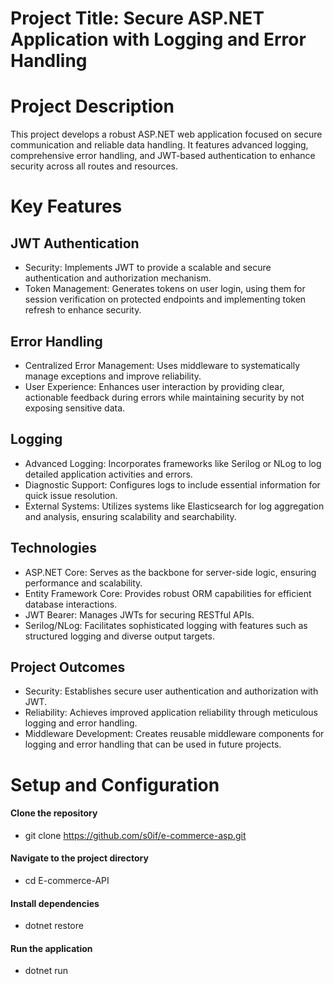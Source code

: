 # Project Title: Secure ASP.NET Application with Logging and Error Handling
# Project Description
This project develops a robust ASP.NET web application focused on secure communication and reliable data handling. It features advanced logging, comprehensive error handling, and JWT-based authentication to enhance security across all routes and resources.
# Key Features
## JWT Authentication
- Security: Implements JWT to provide a scalable and secure authentication and authorization mechanism.
- Token Management: Generates tokens on user login, using them for session verification on protected endpoints and implementing token refresh to enhance security.
## Error Handling
- Centralized Error Management: Uses middleware to systematically manage exceptions and improve reliability.
- User Experience: Enhances user interaction by providing clear, actionable feedback during errors while maintaining security by not exposing sensitive data.
## Logging
- Advanced Logging: Incorporates frameworks like Serilog or NLog to log detailed application activities and errors.
- Diagnostic Support: Configures logs to include essential information for quick issue resolution.
- External Systems: Utilizes systems like Elasticsearch for log aggregation and analysis, ensuring scalability and searchability.
## Technologies
- ASP.NET Core: Serves as the backbone for server-side logic, ensuring performance and scalability.
- Entity Framework Core: Provides robust ORM capabilities for efficient database interactions.
- JWT Bearer: Manages JWTs for securing RESTful APIs.
- Serilog/NLog: Facilitates sophisticated logging with features such as structured logging and diverse output targets.
## Project Outcomes
- Security: Establishes secure user authentication and authorization with JWT.
- Reliability: Achieves improved application reliability through meticulous logging and error handling.
- Middleware Development: Creates reusable middleware components for logging and error handling that can be used in future projects.

# Setup and Configuration
#### Clone the repository
- git clone https://github.com/s0if/e-commerce-asp.git

#### Navigate to the project directory
- cd E-commerce-API

#### Install dependencies
- dotnet restore

#### Run the application
- dotnet run
